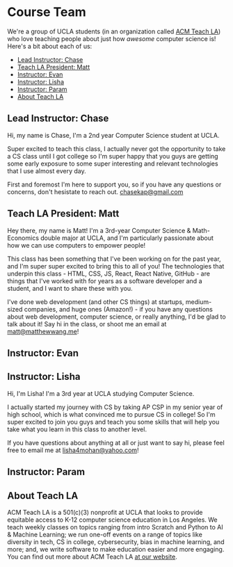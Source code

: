 # Course Team

We're a group of UCLA students (in an organization called [ACM Teach LA](https://teachla.uclaacm.com)) who love teaching people about just how *awesome* computer science is! Here's a bit about each of us:

* [Lead Instructor: Chase](#lead-instructor-chase)
* [Teach LA President: Matt](#teach-la-president-matt)
* [Instructor: Evan](#instructor-evan)
* [Instructor: Lisha](#instructor-lisha)
* [Instructor: Param](#instructor-param)
* [About Teach LA](#about-teach-la)


## Lead Instructor: Chase

Hi, my name is Chase, I'm a 2nd year Computer Science student at UCLA.

Super excited to teach this class, I actually never got the opportunity to take a CS class until I got college so I'm super happy that you guys are getting some early exposure to some super interesting and relevant technologies that I use almost every day.

First and foremost I'm here to support you, so if you have any questions or concerns, don't hesistate to reach out. [chasekap@gmail.com](mailto:chasekap@gmail.com)

## Teach LA President: Matt

Hey there, my name is Matt! I'm a 3rd-year Computer Science & Math-Economics double major at UCLA, and I'm particularly passionate about how we can use computers to empower people!

This class has been something that I've been working on for the past year, and I'm super super excited to bring this to all of you! The technologies that underpin this class - HTML, CSS, JS, React, React Native, GitHub - are things that I've worked with for years as a software developer and a student, and I want to share these with you.

I've done web development (and other CS things) at startups, medium-sized companies, and huge ones (Amazon!) - if you have any questions about web development, computer science, or really anything, I'd be glad to talk about it! Say hi in the class, or shoot me an email at [matt@matthewwang.me](mailto:matt@matthewwang.me)!

## Instructor: Evan

## Instructor: Lisha

Hi, I'm Lisha! I'm a 3rd year at UCLA studying Computer Science.

I actually started my journey with CS by taking AP CSP in my senior year of high school, which is what convinced me to pursue CS in college! So I'm super excited to join you guys and teach you some skills that will help you take what you learn in this class to another level.

If you have questions about anything at all or just want to say hi, please feel free to email me at [lisha4mohan@yahoo.com](mailto:lisha4mohan@yahoo.com)!

## Instructor: Param

## About Teach LA

ACM Teach LA is a 501(c)(3) nonprofit at UCLA that looks to provide equitable access to K-12 computer science education in Los Angeles. We teach weekly classes on topics ranging from intro Scratch and Python to AI & Machine Learning; we run one-off events on a range of topics like diversity in tech, CS in college, cybersecurity, bias in machine learning, and more; and, we write software to make education easier and more engaging. You can find out more about ACM Teach LA [at our website](https://teachla.uclaacm.com).
